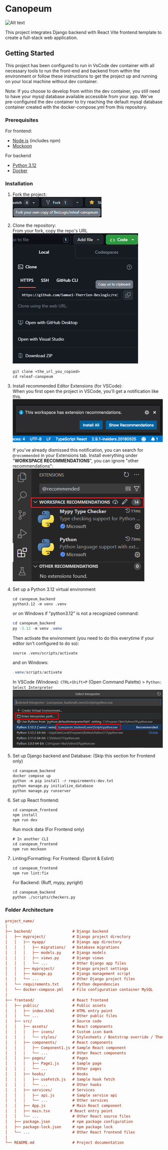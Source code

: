 # Canopeum

![Alt text](canopeum_frontend/public/Canopeum_Logo.jpg?raw=true "Logo")

This project integrates Django backend with React Vite frontend template to create a full-stack web application.

## Getting Started

This project has been configured to run in VsCode dev container with all
necessary tools to run the front-end and backend from within the environment or
follow these instructions to get the project up and running on your local machine
without dev container.

Note: If you choose to develop from within the dev container, you still need to
have your mysql database available accessible from your app. We've pre-configured
the dev container to try reaching the default mysql database container created
with the docker-compose.yml from this repository.

### Prerequisites

For frontend:

- [Node.js](https://nodejs.org/en/download) (includes npm)
- [Mockoon](https://mockoon.com/download/#download-section)

For backend

- [Python 3.12](https://www.python.org/downloads/)
- [Docker](https://www.docker.com/get-started/)

### Installation

1. Fork the project:\
   ![Fork](/docs/Fork.png)

2. Clone the repository:\
   From your fork, copy the repo's URL\
   ![Clone](/docs/Clone.png)

   ```shell
   git clone <the_url_you_copied>
   cd releaf-canopeum
   ```

3. Install recommended Editor Extensions (for VSCode):\
   When you first open the project in VSCode, you'll get a notification like this.\
   ![Recommended Popup](/docs/Recommended_Popup.png)

   If you've already dismissed this notification, you can search for `@recommended` in your Extensions tab.
   Install everything under "**WORKSPACE RECOMMENDATIONS**", you can ignore "other recommendations":\
   ![Recommended Extensions](/docs/Recommended_Extensions.png)

4. Set up a Python 3.12 virtual environment

   ```shell
   cd canopeum_backend
   python3.12 -m venv .venv
   ```

   or on Windows if "python3.12" is not a recognized command:

   ```powershell
   cd canopeum_backend
   py -3.12 -m venv .venv
   ```

   Then activate the environment (you need to do this everytime if your editor isn't configured to do so):

   ```shell
   source .venv/scripts/activate
   ```

   and on Windows:

   ```powershell
   .venv/scripts/activate
   ```

   In VSCode (Windows):
   `CTRL+Shift+P` (Open Command Palette) > `Python: Select Interpreter`
   ![VSCode_select_venv](/docs/VSCode_select_venv.png)

5. Set up Django backend and Database: (Skip this section for Frontend only)

   ```shell
   cd canopeum_backend
   docker compose up
   python -m pip install -r requirements-dev.txt
   python manage.py initialize_database
   python manage.py runserver
   ```

6. Set up React frontend:

   ```shell
   cd canopeum_frontend
   npm install
   npm run dev
   ```

   Run mock data (For Frontend only)

   ```shell
   # In another CLI
   cd canopeum_frontend
   npm run mockoon
   ```

7. Linting/Formatting:
   For Frontend: (Dprint & Eslint)

   ```shell
   cd canopeum_frontend
   npm run lint:fix
   ```

   For Backend: (Ruff, mypy, pyright)

   ```shell
   cd canopeum_backend
   python ./scripts/checkers.py
   ```

### Folder Architecture

```ini
project_name/
│
├── backend/                  # Django backend
│   ├── myproject/            # Django project directory
│   │   ├── myapp/            # Django app directory
│   │   │   ├── migrations/   # Database migrations
│   │   │   ├── models.py     # Django models
│   │   │   ├── views.py      # Django views
│   │   │   └── ...           # Other Django app files
│   │   ├── myproject/        # Django project settings
│   │   ├── manage.py         # Django management script
│   │   └── ...               # Other Django project files
│   └── requirements.txt      # Python dependencies
│   └── docker-compose.yml    # File configuration container MySQL
│
├── frontend/                 # React frontend
│   ├── public/               # Public assets
│   │   ├── index.html        # HTML entry point
│   │   └── ...               # Other public files
│   ├── src/                  # Source code
│   │   ├── assets/           # React components
│   │   │   ├── icons/        # Custom icon bank
│   │   │   └── styles/       # Stylesheets / Bootstrap override / Theme variables
│   │   ├── components/       # React components
│   │   │   ├── Component1.js # Sample React component
│   │   │   └── ...           # Other React components
│   │   ├── pages/            # Pages
│   │   │   ├── Page1.js      # Sample page
│   │   │   └── ...           # Other pages
│   │   ├── hooks/            # Hooks
│   │   │   ├── useFetch.js   # Sample hook fetch
│   │   │   └── ...           # Other hooks
│   │   ├── services/         # Services
│   │   │   ├── api.js        # Sample service api
│   │   │   └── ...           # Other services
│   │   ├── App.js            # Main React component
│   │   ├── main.tsx         # React entry point
│   │   └── ...               # Other React source files
│   ├── package.json          # npm package configuration
│   ├── package-lock.json     # npm package lock
│   └── ...                   # Other React frontend files
│
└── README.md                 # Project documentation
```
